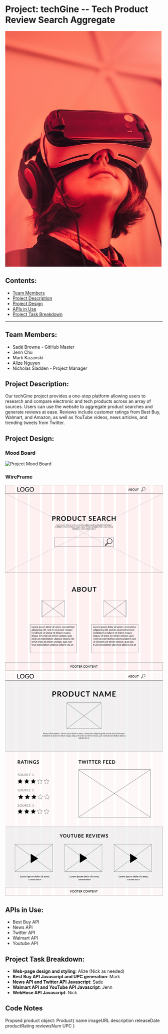 # Project: **techGine** -- Tech Product Review Search Aggregate

![techKid](assets/images/techKid.jpg)

## Contents:
* [Team Members](#team-members)
* [Project Description](#project-description)
* [Project Design](#project-design)
* [APIs in Use](#apis-in-use)
* [Project Task Breakdown](#project-task-breakdown)
___

## Team Members:
* Sadé Browne - GitHub Master
* Jenn Chu
* Mark Kazanski
* Alize Nguyen
* Nicholas Sladden - Project Manager

## Project Description:

Our techGine project provides a one-stop platform allowing users to research and compare electronic and tech products across an array of sources. Users can use the website to aggregate product searches and generate reviews at ease. Reviews include customer ratings from Best Buy, Walmart, and Amazon, as well as YouTube videos, news articles, and trending tweets from Twitter.

## Project Design:

### Mood Board
![Project Mood Board](assets/images/Moodboard-ProjectOne-01.png)

### WireFrame
![Project Main Page Wireframe](assets/images/wireframe-02.png)
![Project Review Page Wireframe](assets/images/productpage-01.png)

## APIs in Use:
* Best Buy API
* News API
* Twitter API
* Walmart API
* Youtube API

## Project Task Breakdown:

* **Web-page design and styling**: Alize (Nick as needed)
* **Best Buy API Javascript and UPC generation**: Mark
* **News API and Twitter API Javascript**: Sade
* **Walmart API and YouTube API Javascript**: Jenn
* **WebHose API Javascript**: Nick

## Code Notes
Propsed product object:
Product{
        name
        imageURL
        description
        releaseDate
        productRating
        reviewsNum
        UPC
    }